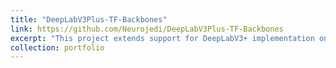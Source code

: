 ```yaml
---
title: "DeepLabV3Plus-TF-Backbones"
link: https://github.com/Neurojedi/DeepLabV3Plus-TF-Backbones
excerpt: "This project extends support for DeepLabV3+ implementation on TensorFlow with multiple backbones, including: ResNet50/101/V2, DenseNet121/169, MobileNet/V2, and VGG16/19."
collection: portfolio
---
```

